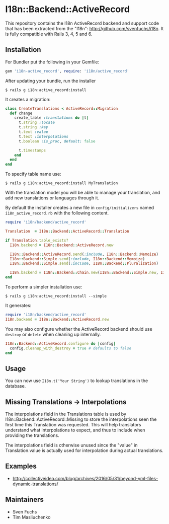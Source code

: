 # I18n::Backend::ActiveRecord

This repository contains the I18n ActiveRecord backend and support code that has been extracted from the "I18n": http://github.com/svenfuchs/i18n.
It is fully compatible with Rails 3, 4, 5 and 6.

## Installation

For Bundler put the following in your Gemfile:

```ruby
gem 'i18n-active_record', require: 'i18n/active_record'
```

After updating your bundle, run the installer

    $ rails g i18n:active_record:install

It creates a migration:

```ruby
class CreateTranslations < ActiveRecord::Migration
  def change
    create_table :translations do |t|
      t.string :locale
      t.string :key
      t.text :value
      t.text :interpolations
      t.boolean :is_proc, default: false

      t.timestamps
    end
  end
end
```

To specify table name use:

    $ rails g i18n:active_record:install MyTranslation

With the translation model you will be able to manage your translation, and add new translations or languages through
it.

By default the installer creates a new file in `config/initializers` named `i18n_active_record.rb` with the following content.

```ruby
require 'i18n/backend/active_record'

Translation  = I18n::Backend::ActiveRecord::Translation

if Translation.table_exists?
  I18n.backend = I18n::Backend::ActiveRecord.new

  I18n::Backend::ActiveRecord.send(:include, I18n::Backend::Memoize)
  I18n::Backend::Simple.send(:include, I18n::Backend::Memoize)
  I18n::Backend::Simple.send(:include, I18n::Backend::Pluralization)

  I18n.backend = I18n::Backend::Chain.new(I18n::Backend::Simple.new, I18n.backend)
end
```

To perform a simpler installation use:

    $ rails g i18n:active_record:install --simple

It generates:

```ruby
require 'i18n/backend/active_record'
I18n.backend = I18n::Backend::ActiveRecord.new
```

You may also configure whether the ActiveRecord backend should use `destroy` or `delete` when cleaning up internally.

```ruby
I18n::Backend::ActiveRecord.configure do |config|
  config.cleanup_with_destroy = true # defaults to false
end
```

## Usage

You can now use `I18n.t('Your String')` to lookup translations in the database.

## Missing Translations -> Interpolations

The interpolations field in the Translations table is used by I18n::Backend::ActiveRecord::Missing to store the interpolations seen the first time this Translation was requested.  This will help translators understand what interpolations to expect, and thus to include when providing the translations.

The interpolations field is otherwise unused since the "value" in Translation.value is actually used for interpolation during actual translations.

## Examples

* http://collectiveidea.com/blog/archives/2016/05/31/beyond-yml-files-dynamic-translations/

## Maintainers

* Sven Fuchs
* Tim Masliuchenko
